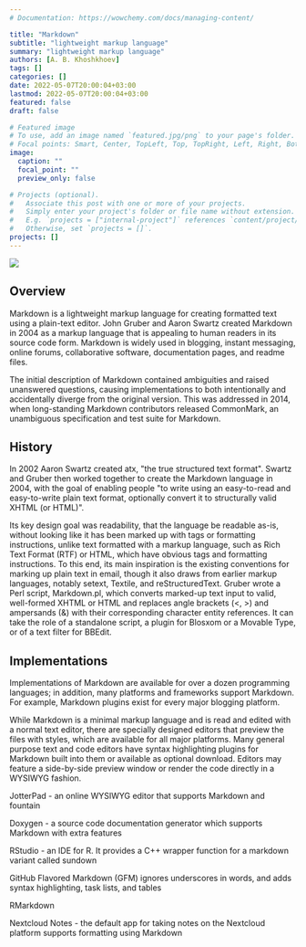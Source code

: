 ```yaml
---
# Documentation: https://wowchemy.com/docs/managing-content/

title: "Markdown"
subtitle: "lightweight markup language"
summary: "lightweight markup language"
authors: [A. B. Khoshkhoev]
tags: []
categories: []
date: 2022-05-07T20:00:04+03:00
lastmod: 2022-05-07T20:00:04+03:00
featured: false
draft: false

# Featured image
# To use, add an image named `featured.jpg/png` to your page's folder.
# Focal points: Smart, Center, TopLeft, Top, TopRight, Left, Right, BottomLeft, Bottom, BottomRight.
image:
  caption: ""
  focal_point: ""
  preview_only: false

# Projects (optional).
#   Associate this post with one or more of your projects.
#   Simply enter your project's folder or file name without extension.
#   E.g. `projects = ["internal-project"]` references `content/project/deep-learning/index.md`.
#   Otherwise, set `projects = []`.
projects: []
---
```


![](https://w7.pngwing.com/pngs/629/1016/png-transparent-markdown-computer-icons-text-editor-others-angle-text-rectangle.png) 


## Overview

Markdown is a lightweight markup language for creating formatted text using a plain-text editor. John Gruber and Aaron Swartz created Markdown in 2004 as a markup language that is appealing to human readers in its source code form. Markdown is widely used in blogging, instant messaging, online forums, collaborative software, documentation pages, and readme files.

The initial description of Markdown contained ambiguities and raised unanswered questions, causing implementations to both intentionally and accidentally diverge from the original version. This was addressed in 2014, when long-standing Markdown contributors released CommonMark, an unambiguous specification and test suite for Markdown.

## History

In 2002 Aaron Swartz created atx, "the true structured text format". Swartz and Gruber then worked together to create the Markdown language in 2004, with the goal of enabling people "to write using an easy-to-read and easy-to-write plain text format, optionally convert it to structurally valid XHTML (or HTML)".

Its key design goal was readability, that the language be readable as-is, without looking like it has been marked up with tags or formatting instructions, unlike text formatted with a markup language, such as Rich Text Format (RTF) or HTML, which have obvious tags and formatting instructions. To this end, its main inspiration is the existing conventions for marking up plain text in email, though it also draws from earlier markup languages, notably setext, Textile, and reStructuredText.
Gruber wrote a Perl script, Markdown.pl, which converts marked-up text input to valid, well-formed XHTML or HTML and replaces angle brackets (<, >) and ampersands (&) with their corresponding character entity references. It can take the role of a standalone script, a plugin for Blosxom or a Movable Type, or of a text filter for BBEdit.


## Implementations

Implementations of Markdown are available for over a dozen programming languages; in addition, many platforms and frameworks support Markdown. For example, Markdown plugins exist for every major blogging platform.

While Markdown is a minimal markup language and is read and edited with a normal text editor, there are specially designed editors that preview the files with styles, which are available for all major platforms. Many general purpose text and code editors have syntax highlighting plugins for Markdown built into them or available as optional download. Editors may feature a side-by-side preview window or render the code directly in a WYSIWYG fashion.

JotterPad - an online WYSIWYG editor that supports Markdown and fountain

Doxygen - a source code documentation generator which supports Markdown with extra 
features

RStudio - an IDE for R. It provides a C++ wrapper function for a markdown variant called sundown

GitHub Flavored Markdown (GFM) ignores underscores in words, and adds syntax highlighting, task lists, and tables

RMarkdown

Nextcloud Notes - the default app for taking notes on the Nextcloud platform supports formatting using Markdown

